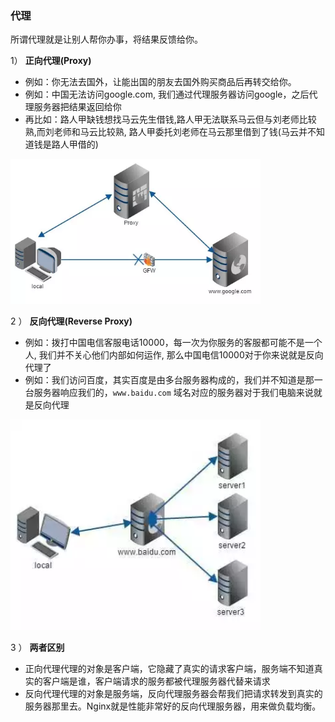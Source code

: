 ### 代理

所谓代理就是让别人帮你办事，将结果反馈给你。

1） **正向代理(Proxy)**
- 例如：你无法去国外，让能出国的朋友去国外购买商品后再转交给你。
- 例如：中国无法访问google.com, 我们通过代理服务器访问google，之后代理服务器把结果返回给你
- 再比如：路人甲缺钱想找马云先生借钱,路人甲无法联系马云但与刘老师比较熟,而刘老师和马云比较熟, 路人甲委托刘老师在马云那里借到了钱(马云并不知道钱是路人甲借的)

<img width="400" src="./screenshot/14.webp">


2 ） **反向代理(Reverse Proxy)**
- 例如：拨打中国电信客服电话10000，每一次为你服务的客服都可能不是一个人, 我们并不关心他们内部如何运作, 那么中国电信10000对于你来说就是反向代理了
- 例如：我们访问百度，其实百度是由多台服务器构成的，我们并不知道是那一台服务器响应我们的，`www.baidu.com` 域名对应的服务器对于我们电脑来说就是反向代理

<img width="400" src="./screenshot/15.webp">

3 ） **两者区别**

- 正向代理代理的对象是客户端，它隐藏了真实的请求客户端，服务端不知道真实的客户端是谁，客户端请求的服务都被代理服务器代替来请求
- 反向代理代理的对象是服务端，反向代理服务器会帮我们把请求转发到真实的服务器那里去。Nginx就是性能非常好的反向代理服务器，用来做负载均衡。